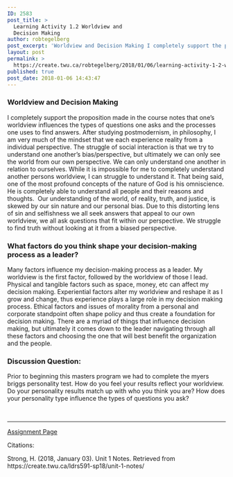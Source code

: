 ```yaml
---
ID: 2583
post_title: >
  Learning Activity 1.2 Worldview and
  Decision Making
author: robtegelberg
post_excerpt: 'Worldview and Decision Making I completely support the proposition made in the course notes that one&rsquo;s worldview influences the types of questions one asks and the processes one uses to find answers. After studying postmodernism, in philosophy, I am very much of the mindset that we each experience reality from a individual perspective. The struggle [&hellip;]'
layout: post
permalink: >
  https://create.twu.ca/robtegelberg/2018/01/06/learning-activity-1-2-worldview-and-decision-making/
published: true
post_date: 2018-01-06 14:43:47
---
```

<h3>Worldview and Decision Making</h3>
<p>I completely support the proposition made in the course notes that one&#8217;s worldview influences the types of questions one asks and the processes one uses to find answers. After studying postmodernism, in philosophy, I am very much of the mindset that we each experience reality from a individual perspective. The struggle of social interaction is that we try to understand one another&#8217;s bias/perspective, but ultimately we can only see the world from our own perspective. We can only understand one another in relation to ourselves. While it is impossible for me to completely understand another persons worldview, I can struggle to understand it. That being said, one of the most profound concepts of the nature of God is his omniscience. He is completely able to understand all people and their reasons and thoughts.  Our understanding of the world, of reality, truth, and justice, is skewed by our sin nature and our personal bias. Due to this distorting lens of sin and selfishness we all seek answers that appeal to our own worldview, we all ask questions that fit within our perspective. We struggle to find truth without looking at it from a biased perspective.</p>
<h3>What factors do you think shape your decision-making process as a leader?</h3>
<p>Many factors influence my decision-making process as a leader. My worldview is the first factor, followed by the worldview of those I lead. Physical and tangible factors such as space, money, etc can affect my decision making. Experiential factors alter my worldview and reshape it as I grow and change, thus experience plays a large role in my decision making process. Ethical factors and issues of morality from a personal and corporate standpoint often shape policy and thus create a foundation for decision making. There are a myriad of things that influence decision making, but ultimately it comes down to the leader navigating through all these factors and choosing the one that will best benefit the organization and the people.</p>
<h3>Discussion Question:</h3>
<p>Prior to beginning this masters program we had to complete the myers briggs personality test. How do you feel your results reflect your worldview. Do your personality results match up with who you think you are? How does your personality type influence the types of questions you ask?</p>
<p>&nbsp;</p>
<hr />
<p><a href="https://create.twu.ca/ldrs591-sp18/unit-1-learning-activities/">Assignment Page</a></p>
<p>Citations:</p>
<p>Strong, H. (2018, January 03). Unit 1 Notes. Retrieved from https://create.twu.ca/ldrs591-sp18/unit-1-notes/</p>